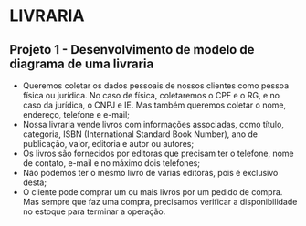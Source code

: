# LIVRARIA

## Projeto 1 - Desenvolvimento de modelo de diagrama de uma livraria

- Queremos coletar os dados pessoais de nossos clientes como pessoa física ou jurídica. No caso de física, coletaremos o CPF e o RG, e no caso da jurídica, o CNPJ e IE. Mas também queremos coletar o nome, endereço, telefone e e-mail;
- Nossa livraria vende livros com informações associadas, como título, categoria, ISBN (International Standard Book Number), ano de publicação, valor, editoria e autor ou autores;
- Os livros são fornecidos por editoras que precisam ter o telefone, nome de contato, e-mail e no máximo dois telefones;
- Não podemos ter o mesmo livro de várias editoras, pois é exclusivo desta;
- O cliente pode comprar um ou mais livros por um pedido de compra. Mas sempre que faz uma compra, precisamos verificar a disponibilidade no estoque para terminar a operação.
